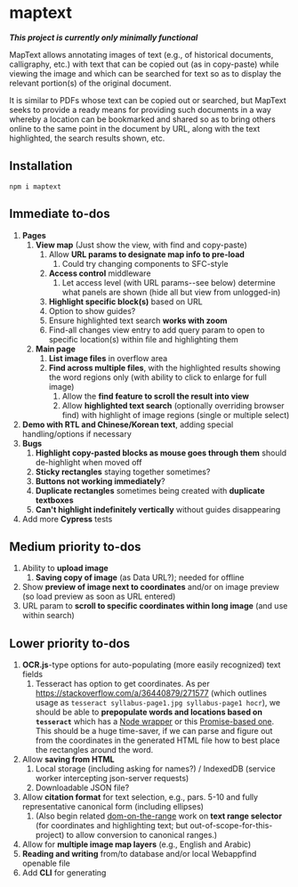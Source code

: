 # maptext

***This project is currently only minimally functional***

MapText allows annotating images of text (e.g., of historical documents,
calligraphy, etc.) with text that can be copied out (as in copy-paste) while
viewing the image and which can be searched for text so as to display the
relevant portion(s) of the original document.

It is similar to PDFs whose text can be copied out or searched, but MapText
seeks to provide a ready means for providing such documents in a way whereby
a location can be bookmarked and shared so as to bring others online to the
same point in the document by URL, along with the text highlighted, the
search results shown, etc.

## Installation

```
npm i maptext
```

## Immediate to-dos

1. **Pages**
    1. **View map** (Just show the view, with find and copy-paste)
        1. Allow **URL params to designate map info to pre-load**
            1. Could try changing components to SFC-style
        1. **Access control** middleware
            1. Let access level (with URL params--see below) determine what
                panels are shown (hide all but view from unlogged-in)
        1. **Highlight specific block(s)** based on URL
        1. Option to show guides?
        1. Ensure highlighted text search **works with zoom**
        1. Find-all changes view entry to add query param to open to specific
            location(s) within file and highlighting them
    1. **Main page**
        1. **List image files** in overflow area
        1. **Find across multiple files**, with the highlighted
            results showing the word regions only (with
            ability to click to enlarge for full image)
            1. Allow the **find feature to scroll the result into view**
            1. Allow **highlighted text search** (optionally overriding browser
                find) with highlight of image regions (single or multiple
                select)
1. **Demo with RTL and Chinese/Korean text**, adding special
    handling/options if necessary
1. **Bugs**
    1. **Highlight copy-pasted blocks as mouse goes through them** should
        de-highlight when moved off
    1. **Sticky rectangles** staying together sometimes?
    1. **Buttons not working immediately**?
    1. **Duplicate rectangles** sometimes being created with
        **duplicate textboxes**
    1. **Can't highlight indefinitely vertically** without guides disappearing
1. Add more **Cypress** tests

## Medium priority to-dos

1. Ability to **upload image**
    1. **Saving copy of image** (as Data URL?); needed for offline
1. Show **preview of image next to coordinates** and/or on image
    preview (so load preview as soon as URL entered)
1. URL param to **scroll to specific coordinates within long image** (and use
    within search)

## Lower priority to-dos

1. **OCR.js**-type options for auto-populating (more easily recognized) text
    fields
    1. Tesseract has option to get coordinates. As per
        <https://stackoverflow.com/a/36440879/271577> (which outlines usage
        as `tesseract syllabus-page1.jpg syllabus-page1 hocr`), we should be
        able to **prepopulate words and locations based on `tesseract`** which
        has a [Node wrapper](https://github.com/desmondmorris/node-tesseract)
        or this [Promise-based one](https://github.com/zapolnoch/node-tesseract-ocr).
        This should be a huge time-saver, if we can parse and figure out from
        the coordinates in the generated HTML file how to best place the
        rectangles around the word.
1. Allow **saving from HTML**
    1. Local storage (including asking for names?) / IndexedDB (service
        worker intercepting json-server requests)
    1. Downloadable JSON file?
1. Allow **citation format** for text selection, e.g., pars. 5-10 and
    fully representative canonical form (including ellipses)
    1. (Also begin related [dom-on-the-range](http://github.com/brettz9/dom-on-the-range)
        work on **text range selector** (for coordinates and
        highlighting text; but out-of-scope-for-this-project) to
        allow conversion to canonical ranges.)
1. Allow for **multiple image map layers** (e.g., English and Arabic)
1. **Reading and writing** from/to database and/or local Webappfind
    openable file
1. Add **CLI** for generating
